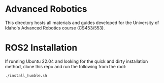 # Advanced Robotics
This directory hosts all materials and guides developed for the University of Idaho's Advanced Robotics course (CS453/553).

# ROS2 Installation

If running Ubuntu 22.04 and looking for the quick and dirty installation method, clone this repo and run the following from the root:

    ./install_humble.sh
